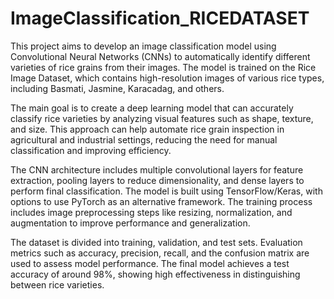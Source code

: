 # ImageClassification_RICEDATASET
This project aims to develop an image classification model using Convolutional Neural Networks (CNNs) to automatically identify different varieties of rice grains from their images. The model is trained on the Rice Image Dataset, which contains high-resolution images of various rice types, including Basmati, Jasmine, Karacadag, and others.

The main goal is to create a deep learning model that can accurately classify rice varieties by analyzing visual features such as shape, texture, and size. This approach can help automate rice grain inspection in agricultural and industrial settings, reducing the need for manual classification and improving efficiency.

The CNN architecture includes multiple convolutional layers for feature extraction, pooling layers to reduce dimensionality, and dense layers to perform final classification. The model is built using TensorFlow/Keras, with options to use PyTorch as an alternative framework. The training process includes image preprocessing steps like resizing, normalization, and augmentation to improve performance and generalization.

The dataset is divided into training, validation, and test sets. Evaluation metrics such as accuracy, precision, recall, and the confusion matrix are used to assess model performance. The final model achieves a test accuracy of around 98%, showing high effectiveness in distinguishing between rice varieties.
